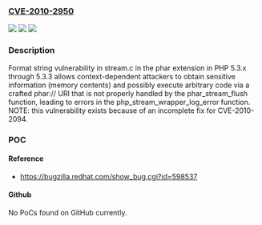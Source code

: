 ### [CVE-2010-2950](https://cve.mitre.org/cgi-bin/cvename.cgi?name=CVE-2010-2950)
![](https://img.shields.io/static/v1?label=Product&message=n%2Fa&color=blue)
![](https://img.shields.io/static/v1?label=Version&message=n%2Fa&color=blue)
![](https://img.shields.io/static/v1?label=Vulnerability&message=n%2Fa&color=brighgreen)

### Description

Format string vulnerability in stream.c in the phar extension in PHP 5.3.x through 5.3.3 allows context-dependent attackers to obtain sensitive information (memory contents) and possibly execute arbitrary code via a crafted phar:// URI that is not properly handled by the phar_stream_flush function, leading to errors in the php_stream_wrapper_log_error function.  NOTE: this vulnerability exists because of an incomplete fix for CVE-2010-2094.

### POC

#### Reference
- https://bugzilla.redhat.com/show_bug.cgi?id=598537

#### Github
No PoCs found on GitHub currently.


